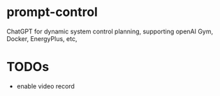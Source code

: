 # prompt-control
ChatGPT for dynamic system control planning, supporting openAI Gym, Docker, EnergyPlus, etc,

# TODOs
- enable video record
